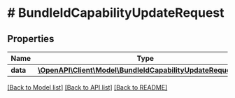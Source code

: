# # BundleIdCapabilityUpdateRequest

## Properties

Name | Type | Description | Notes
------------ | ------------- | ------------- | -------------
**data** | [**\OpenAPI\Client\Model\BundleIdCapabilityUpdateRequestData**](BundleIdCapabilityUpdateRequestData.md) |  | 

[[Back to Model list]](../../README.md#documentation-for-models) [[Back to API list]](../../README.md#documentation-for-api-endpoints) [[Back to README]](../../README.md)


